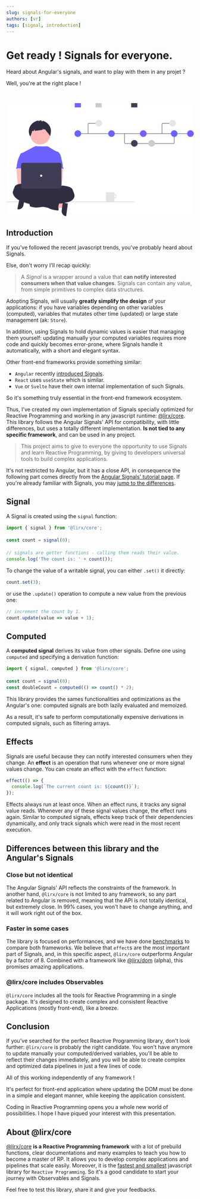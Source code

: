 ```yaml
---
slug: signals-for-everyone
authors: [vr]
tags: [signal, introduction]
---
```


# Get ready ! Signals for everyone.

Heard about Angular's signals, and want to play with them in any projet ?

Well, you're at the right place !

<br/>


<p align="center">

  ![illustration](./images/undraw_version_control_re_mg66.svg)

</p>


## Introduction

If you've followed the recent javascript trends, you've probably heard about Signals.

Else, don't worry I'll recap quickly:

> A *Signal* is a wrapper around a value that **can notify interested consumers when that value changes**.
Signals can contain any value, from simple primitives to complex data structures.

Adopting Signals, will usually **greatly simplify the design** of your applications: if you have variables depending on other variables (computed),
variables that mutates other time (updated) or large state management (ak: `Store`).

In addition, using Signals to hold dynamic values is easier that managing them yourself: updating manually your computed variables requires more code and quickly becomes error-prone,
where Signals handle it automatically, with a short and elegant syntax.

Other front-end frameworks provide something similar:

- `Angular` recently [introduced Signals](https://angular.io/guide/signals).
- `React` uses `useState` which is similar.
- `Vue`  or `Svelte` have their own internal implementation of such Signals.

So it's something truly essential in the front-end framework ecosystem.

Thus, I've created my own implementation of Signals specially optimized for Reactive Programming and working in any javascript runtime: [@lirx/core](/docs/documentation/signals/introduction/).
This library follows the Angular Signals' API for compatibility, with little differences, but uses a totally different implementation.
**Is not tied to any specific framework**, and can be used in any project.

> This project aims to give to everyone the opportunity to use Signals and learn Reactive Programming,
> by giving to developers universal tools to build complex applications.


It's not restricted to Angular, but it has a close API, in consequence the following part comes directly
from the [Angular Signals' tutorial page]((https://angular.io/guide/signals)).
If you're already familiar with Signals, you may [jump to the differences](#differences-between-this-library-and-the-angulars-signals).


## Signal

A Signal is created using the `signal` function:

```ts
import { signal } from '@lirx/core';

const count = signal(0);

// signals are getter functions - calling them reads their value.
console.log('The count is: ' + count());
```

To change the value of a writable signal, you can either `.set()` it directly:

```ts
count.set(3);
```

or use the `.update()` operation to compute a new value from the previous one:


```ts
// increment the count by 1.
count.update(value => value + 1);
```

## Computed

A **computed signal** derives its value from other signals. Define one using `computed` and specifying a derivation function:

```ts
import { signal, computed } from '@lirx/core';

const count = signal(0);
const doubleCount = computed(() => count() * 2);
```

This library provides the sames functionalities and optimizations as the Angular's one: computed signals are both lazily evaluated and memoized.

As a result, it's safe to perform computationally expensive derivations in computed signals, such as filtering arrays.

## Effects

Signals are useful because they can notify interested consumers when they change.
An **effect** is an operation that runs whenever one or more signal values change.
You can create an effect with the `effect` function:

```ts
effect(() => {
  console.log(`The current count is: ${count()}`);
});
```

Effects always run at least once.
When an effect runs, it tracks any signal value reads.
Whenever any of these signal values change, the effect runs again.
Similar to computed signals, effects keep track of their dependencies dynamically, and only track signals which were read in the most recent execution.

## Differences between this library and the Angular's Signals

### Close but not identical

The  Angular Signals' API reflects the constraints of the framework. 
In another hand, `@lirx/core` is not limited to any framework, so any part related to Angular is removed, meaning that the API is not totally identical, but extremely close.
In 99% cases, you won't have to change anything, and it will work right out of the box.

### Faster in some cases

The library is focused on performances, and we have done [benchmarks](/docs/documentation/performances/vs-angular/) to compare both frameworks.
We believe that `effect`s are the most important part of Signals, and, in this specific aspect, `@lirx/core` outperforms Angular by a factor of 8.
Combined with a framework like [@lirx/dom](https://dom.lirx.org/docs/documentation/getting-started/introduction/) (alpha), this promises amazing applications.

### @lirx/core includes Observables

`@lirx/core` includes all the tools for Reactive Programming in a single package.
It's designed to create complex and consistent Reactive Applications (mostly front-end), like a breeze.


## Conclusion

If you've searched for the perfect Reactive Programming library, don't look further: `@lirx/core` is probably the right candidate.
You won't have anymore to update manually your computed/derived variables, you'll be able to reflect their changes immediately,
and you will be able to create complex and optimized data pipelines in just a few lines of code.

All of this working independently of any framework !

It's perfect for front-end application where updating the DOM must be done in a simple and elegant manner, while keeping the application consistent.

Coding in Reactive Programming opens you a whole new world of possibilities.
I hope I have piqued your interest with this presentation.


## About @lirx/core

[@lirx/core](/docs/documentation/getting-started/introduction/) **is a Reactive Programming framework** with a lot of prebuild functions,
clear documentations and many examples to teach you how to become a master of RP.
It allows you to develop complex applications and pipelines that scale easily.
Moreover, it is the [fastest and smallest](/docs/documentation/performances/introduction/)
javascript library for `Reactive Programming`.
So it's a good candidate to start your journey with Observables and Signals.

Feel free to test this library, share it and give your feedbacks.


